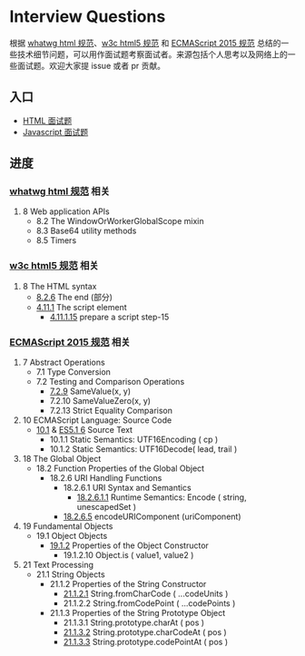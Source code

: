 # Interview Questions

根据 [whatwg html 规范][whatwg html]、[w3c html5 规范][w3c html5] 和 [ECMAScript 2015 规范][ecma-262 2015 spec] 总结的一些技术细节问题，可以用作面试题考察面试者。来源包括个人思考以及网络上的一些面试题。欢迎大家提 issue 或者 pr 贡献。

## 入口

- [HTML 面试题](./html_spec.md)
- [Javascript 面试题](./ecma_spec.md)

## 进度

### [whatwg html 规范][whatwg html] 相关

1. 8 Web application APIs
    + 8.2 The WindowOrWorkerGlobalScope mixin
    + 8.3 Base64 utility methods
    + 8.5 Timers



### [w3c html5 规范][w3c html5] 相关

1. 8 The HTML syntax
    + [8.2.6][w3c 8.2.6] The end (部分)
    + [4.11.1][w3c 4.11.1] The script element
        * [4.11.1.15][w3c 4.11.1.15] prepare a script step-15


### [ECMAScript 2015 规范][ecma-262 2015 spec] 相关

1. 7 Abstract Operations
    + 7.1 Type Conversion
    + 7.2 Testing and Comparison Operations
        * [7.2.9][ecma-262 7.2.9] SameValue(x, y)
        * 7.2.10 SameValueZero(x, y)
        * 7.2.13 Strict Equality Comparison
1. 10 ECMAScript Language: Source Code
    + [10.1][ecma-262 2015 10.1] & [ES5.1 6][ecma-262 5.1 6] Source Text
        * 10.1.1 Static Semantics: UTF16Encoding ( cp )
        * 10.1.2 Static Semantics: UTF16Decode( lead, trail )
1. 18 The Global Object
    + 18.2 Function Properties of the Global Object
        * 18.2.6 URI Handling Functions
            - 18.2.6.1 URI Syntax and Semantics
                + [18.2.6.1.1][ecma-262 2015 18.2.6.1.1] Runtime Semantics: Encode ( string, unescapedSet )
            - [18.2.6.5][ecma-262 2015 18.2.6.5] encodeURIComponent (uriComponent)
1. 19 Fundamental Objects
    + 19.1 Object Objects
        * [19.1.2][ecma-262 2015 19.1.2] Properties of the Object Constructor
            - 19.1.2.10 Object.is ( value1, value2 )
1. 21 Text Processing
    + 21.1 String Objects
        * 21.1.2 Properties of the String Constructor
            - [21.1.2.1][ecma-262 2015 21.1.2.1] String.fromCharCode ( ...codeUnits )
            - 21.1.2.2 String.fromCodePoint ( ...codePoints )
        * 21.1.3 Properties of the String Prototype Object
            - 21.1.3.1 String.prototype.charAt ( pos )
            - [21.1.3.2][ecma-262 2015 21.1.3.2] String.prototype.charCodeAt ( pos )
            - [21.1.3.3][ecma-262 2015 21.1.3.3] String.prototype.codePointAt ( pos )



[whatwg html]: https://html.spec.whatwg.org/multipage/
[w3c html5]: https://www.w3.org/TR/html5
[ecma-262 2015 spec]: http://www.ecma-international.org/ecma-262/6.0/
[w3c 8.2.6]: https://www.w3.org/TR/html5/syntax.html#the-end
[w3c 4.11.1]: https://www.w3.org/TR/html5/scripting-1.html#the-script-element
[w3c 4.11.1.15]: https://www.w3.org/TR/html5/scripting-1.html#script-processing-defer
[ecma-262 2015 10.1]: http://www.ecma-international.org/ecma-262/6.0/#sec-source-text
[ecma-262 5.1 6]: http://ecma-international.org/ecma-262/5.1/#sec-6
[ecma-262 7.2.9]: http://www.ecma-international.org/ecma-262/6.0/#sec-samevalue
[ecma-262 2015 18.2.6.5]: http://www.ecma-international.org/ecma-262/6.0/#sec-encodeuricomponent-uricomponent
[ecma-262 2015 18.2.6.1.1]: http://www.ecma-international.org/ecma-262/6.0/#sec-encode
[ecma-262 2015 19.1.2]: http://www.ecma-international.org/ecma-262/6.0/#sec-properties-of-the-object-constructor
[ecma-262 2015 21.1.2.1]: http://www.ecma-international.org/ecma-262/6.0/#sec-string.fromcharcode
[ecma-262 2015 21.1.3.2]: http://www.ecma-international.org/ecma-262/6.0/#sec-string.prototype.charcodeat
[ecma-262 2015 21.1.3.3]: http://www.ecma-international.org/ecma-262/6.0/#sec-string.prototype.codepointat